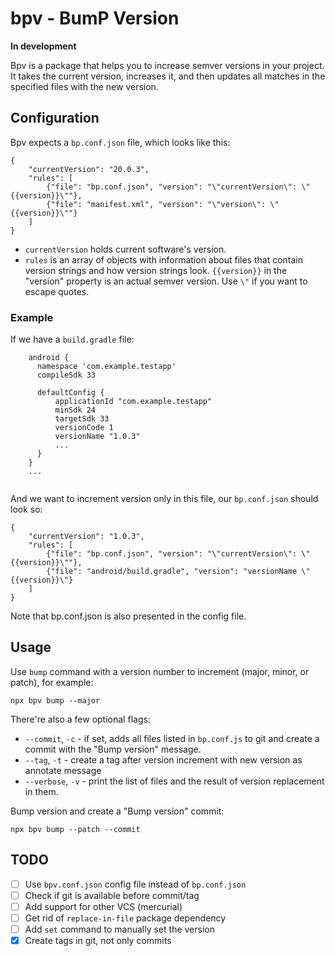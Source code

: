 # bpv - BumP Version

**In development**

Bpv is a package that helps you to increase
semver versions in your project. It takes the current
version, increases it, and then updates all matches
in the specified files with the new version.

## Configuration

Bpv expects a `bp.conf.json` file, which
looks like this: 

```
{
	"currentVersion": "20.0.3",
	"rules": [
		{"file": "bp.conf.json", "version": "\"currentVersion\": \"{{version}}\""},
		{"file": "manifest.xml", "version": "\"version\": \"{{version}}\""}
	]
}
```
- `currentVersion` holds current software's version.
- `rules` is an array of objects with information about files that contain version
  strings and how version strings look. `{{version}}` in the "version" property
  is an actual semver version. Use `\"` if you want to escape quotes.

### Example 

If we have a `build.gradle` file:

```
    android {
      namespace 'com.example.testapp'
      compileSdk 33

      defaultConfig {
          applicationId "com.example.testapp"
          minSdk 24
          targetSdk 33
          versionCode 1
          versionName "1.0.3"
          ...
      }
    }
    ...
    
``` 

And we want to increment version only in this file, our
`bp.conf.json` should look so:


```
{
	"currentVersion": "1.0.3",
	"rules": [
		{"file": "bp.conf.json", "version": "\"currentVersion\": \"{{version}}\""},
		{"file": "android/build.gradle", "version": "versionName \"{{version}}\"}
	]
}
```

Note that bp.conf.json is also presented in the config file.

## Usage

Use `bump` command with a version number to increment (major, minor, or patch),
for example:

```
npx bpv bump --major
```

There're also a few optional flags:

- `--commit`, `-c` - if set, adds all files listed in `bp.conf.js` to git
  and create a commit with the "Bump version" message.
- `--tag`, `-t` - create a tag after version increment with new version as
  annotate message
- `--verbose`, `-v` - print the list of files and the result of version replacement
  in them. 

Bump version and create a "Bump version" commit: 

```
npx bpv bump --patch --commit
```

## TODO

- [ ] Use `bpv.conf.json` config file instead of `bp.conf.json`
- [ ] Check if git is available before commit/tag
- [ ] Add support for other VCS (mercurial)
- [ ] Get rid of `replace-in-file` package dependency
- [ ] Add `set` command to manually set the version
- [x] Create tags in git, not only commits